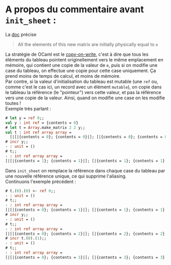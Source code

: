 # A propos du commentaire avant `init_sheet` :
La [doc](https://caml.inria.fr/pub/docs/manual-ocaml/libref/Array.html#VALmake_matrix) précise

> All the elements of this new matrix are initially physically equal to `e`

La stratégie de OCaml est le [copy-on-write](https://fr.wikipedia.org/wiki/Copy-on-write), c'est à dire que tous les éléments du tableau pointent originellement vers le même emplacement en mémoire, qui contient une copie de la valeur de `e`, puis si on modifie une case du tableau, on effectue une copie pour cette case uniquement. Ça prend moins de temps de calcul, et moins de mémoire.\
Par contre, si la valeur d'initialisation du tableau est mutable (une `ref` ou, comme c'est le cas ici, un record avec un élément `mutable`), on copie dans le tableau la référence (le "pointeur") vers cette valeur, et pas la référence vers une copie de la valeur. Ainsi, quand on modifie une case on les modifie toutes !\
Exemple très parlant :
```ocaml
# let y = ref 0;;
val y : int ref = {contents = 0}
# let t = Array.make_matrix 2 2 y;;
val t : int ref array array =
  [|[|{contents = 0}; {contents = 0}|]; [|{contents = 0}; {contents = 0}|]|]
# incr y;;
- : unit = ()
# t;;
- : int ref array array =
[|[|{contents = 1}; {contents = 1}|]; [|{contents = 1}; {contents = 1}|]|]
```

Dans `init_sheet` on remplace la référence dans chaque case du tableau par une nouvelle référence unique, ce qui supprime l'aliasing.\
Continuons l'exemple précédent :
```ocaml
# t.(0).(0) <- ref 0;;
- : unit = ()
# t;;
- : int ref array array =
[|[|{contents = 0}; {contents = 1}|]; [|{contents = 1}; {contents = 1}|]|]
# incr y;;
- : unit = ()
# t;;
- : int ref array array =
[|[|{contents = 0}; {contents = 2}|]; [|{contents = 2}; {contents = 2}|]|]
# incr t.(0).(1);;
- : unit = ()
# t;;
- : int ref array array =
[|[|{contents = 0}; {contents = 3}|]; [|{contents = 3}; {contents = 3}|]|]
```

